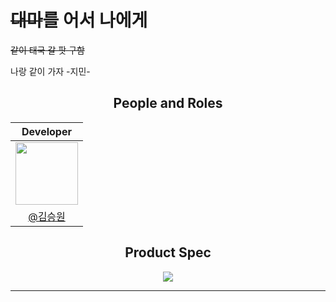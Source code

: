 # <s>대마</s>를 어서 나에게

<s>같이 태국 갈 팟 구함</s>

나랑 같이 가자 -지민-

<div align="center">
  
## People and Roles
|                                                     Developer                                                     |
|:-----------------------------------------------------------------------------------------------------------------:|
| [<img src="https://avatars.githubusercontent.com/u/107746917?s=460&v=4" width="100">](https://github.com/ori0o0p) |
|                                   <a href="https://github.com/ori0o0p">@김승원</a>                                   |

## Product Spec
<img src="https://github.com/daemawiki/daemawiki_back/assets/107746917/35325c41-8459-4a3b-8ee1-8eb4abce94ed">

---
